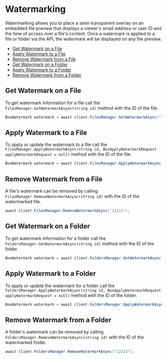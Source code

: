 Watermarking
============

Watermarking allows you to place a semi-transparent overlay on an embedded file preview that displays a viewer's email
address or user ID and the time of access over a file's content. Once a watermark is applied to a file or folder via
the API, the watermark will be displayed on any file preview.

<!-- START doctoc generated TOC please keep comment here to allow auto update -->
<!-- DON'T EDIT THIS SECTION, INSTEAD RE-RUN doctoc TO UPDATE -->


- [Get Watermark on a File](#get-watermark-on-a-file)
- [Apply Watermark to a File](#apply-watermark-to-a-file)
- [Remove Watermark from a File](#remove-watermark-from-a-file)
- [Get Watermark on a Folder](#get-watermark-on-a-folder)
- [Apply Watermark to a Folder](#apply-watermark-to-a-folder)
- [Remove Watermark from a Folder](#remove-watermark-from-a-folder)

<!-- END doctoc generated TOC please keep comment here to allow auto update -->

Get Watermark on a File
-----------------------

To get watermark information for a file call the `FilesManager.GetWatermarkAsync(string id)` method
with the ID of the file.

```c#
BoxWatermark watermark = await client.FilesManager.GetWatermarkAsync("11111");
```

Apply Watermark to a File
-------------------------

To apply or update the watermark to a file call the
`FilesManager.ApplyWatermarkAsync(string id, BoxApplyWatermarkRequest applyWatermarkRequest = null)`
method with the ID of the file.

```c#
BoxWatermark watermark = await client.FilesManager.ApplyWatermarkAsync("11111");
```

Remove Watermark from a File
----------------------------

A file's watermark can be removed by calling `FilesManager.RemoveWatermarkAsync(string id)`
with the ID of the watermarked file.

```c#
await client.FilesManager.RemoveWatermarkAsync("11111");
```

Get Watermark on a Folder
-------------------------

To get watermark information for a folder call the `FoldersManager.GetWatermarkAsync(string id)` method
with the ID of the folder.

```c#
BoxWatermark watermark = await client.FoldersManager.GetWatermarkAsync("22222");
```

Apply Watermark to a Folder
---------------------------

To apply or update the watermark for a folder call the
`FoldersManager.ApplyWatermarkAsync(string id, BoxApplyWatermarkRequest applyWatermarkRequest = null)`
method with the ID of the folder.

```c#
BoxWatermark watermark = await client.FoldersManager.ApplyWatermarkAsync("22222");
```

Remove Watermark from a Folder
------------------------------

A folder's watermark can be removed by calling `FoldersManager.RemoveWatermarkAsync(string id)`
with the ID of the watermarked folder.

```c#
await client.FoldersManager.RemoveWatermarkAsync("22222");
```